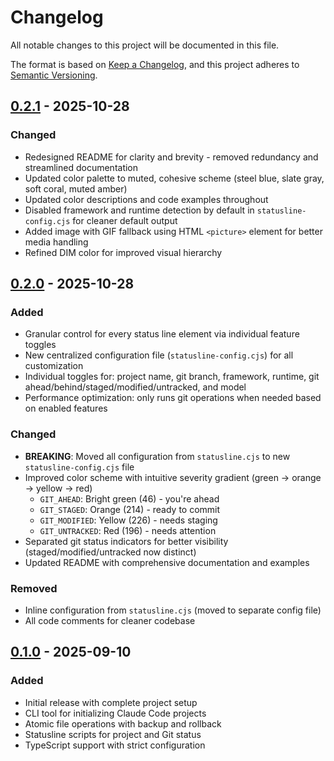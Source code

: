 # Changelog

All notable changes to this project will be documented in this file.

The format is based on [Keep a Changelog](https://keepachangelog.com/en/1.1.0/),
and this project adheres to [Semantic Versioning](https://semver.org/spec/v2.0.0.html).

## [0.2.1] - 2025-10-28

### Changed

- Redesigned README for clarity and brevity - removed redundancy and streamlined documentation
- Updated color palette to muted, cohesive scheme (steel blue, slate gray, soft coral, muted amber)
- Updated color descriptions and code examples throughout
- Disabled framework and runtime detection by default in `statusline-config.cjs` for cleaner default output
- Added image with GIF fallback using HTML `<picture>` element for better media handling
- Refined DIM color for improved visual hierarchy

## [0.2.0] - 2025-10-28

### Added

- Granular control for every status line element via individual feature toggles
- New centralized configuration file (`statusline-config.cjs`) for all customization
- Individual toggles for: project name, git branch, framework, runtime, git ahead/behind/staged/modified/untracked, and model
- Performance optimization: only runs git operations when needed based on enabled features

### Changed

- **BREAKING**: Moved all configuration from `statusline.cjs` to new `statusline-config.cjs` file
- Improved color scheme with intuitive severity gradient (green → orange → yellow → red)
  - `GIT_AHEAD`: Bright green (46) - you're ahead
  - `GIT_STAGED`: Orange (214) - ready to commit
  - `GIT_MODIFIED`: Yellow (226) - needs staging
  - `GIT_UNTRACKED`: Red (196) - needs attention
- Separated git status indicators for better visibility (staged/modified/untracked now distinct)
- Updated README with comprehensive documentation and examples

### Removed

- Inline configuration from `statusline.cjs` (moved to separate config file)
- All code comments for cleaner codebase

## [0.1.0] - 2025-09-10

### Added

- Initial release with complete project setup
- CLI tool for initializing Claude Code projects
- Atomic file operations with backup and rollback
- Statusline scripts for project and Git status
- TypeScript support with strict configuration

[0.2.1]: https://github.com/RMNCLDYO/create-claude-statusline/releases/tag/v0.2.1
[0.2.0]: https://github.com/RMNCLDYO/create-claude-statusline/releases/tag/v0.2.0
[0.1.0]: https://github.com/RMNCLDYO/create-claude-statusline/releases/tag/v0.1.0
